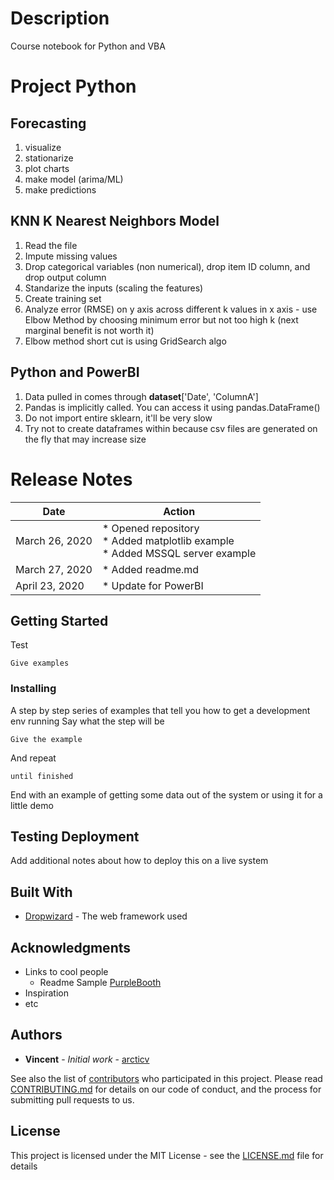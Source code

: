# Description

Course notebook for Python and VBA


# Project Python

## Forecasting
1. visualize
1. stationarize
1. plot charts
1. make model (arima/ML)
1. make predictions

## KNN K Nearest Neighbors Model
1. Read the file
1. Impute missing values 
1. Drop categorical variables (non numerical), drop item ID column, and drop output column
1. Standarize the inputs (scaling the features)
1. Create training set
1. Analyze error (RMSE) on y axis across different k values in x axis - use Elbow Method by choosing minimum error but not too high k (next marginal benefit is not worth it)
1. Elbow method short cut is using GridSearch algo

## Python and PowerBI
1. Data pulled in comes through <b>dataset</b>['Date', 'ColumnA']
1. Pandas is implicitly called. You can access it using pandas.DataFrame()
1. Do not import entire sklearn, it'll be very slow
1. Try not to create dataframes within because csv files are generated on the fly that may increase size

# Release Notes
Date | Action
------------ | -------------
March 26, 2020 | * Opened repository <br> * Added matplotlib example <br> * Added MSSQL server example
March 27, 2020 | * Added readme.md
April 23, 2020 | * Update for PowerBI



## Getting Started
Test
```
Give examples
```

### Installing
A step by step series of examples that tell you how to get a development env running
Say what the step will be
```
Give the example
```
And repeat
```
until finished
```
End with an example of getting some data out of the system or using it for a little demo


## Testing Deployment

Add additional notes about how to deploy this on a live system

## Built With

* [Dropwizard](http://www.dropwizard.io/1.0.2/docs/) - The web framework used

## Acknowledgments
* Links to cool people
  * Readme Sample [PurpleBooth](https://gist.github.com/PurpleBooth/109311bb0361f32d87a2#file-readme-template-md)
* Inspiration
* etc

## Authors

* **Vincent** - *Initial work* - [arcticv](https://github.com/arcticv/)

See also the list of [contributors](https://github.com/your/project/contributors) who participated in this project.
Please read [CONTRIBUTING.md](https://gist.github.com/) for details on our code of conduct, and the process for submitting pull requests to us.

## License

This project is licensed under the MIT License - see the [LICENSE.md](LICENSE.md) file for details
